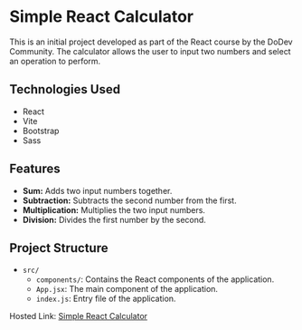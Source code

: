 # Simple React Calculator

This is an initial project developed as part of the React course by the DoDev Community. The calculator allows the user to input two numbers and select an operation to perform.

## Technologies Used

- React
- Vite
- Bootstrap
- Sass

## Features

- **Sum:** Adds two input numbers together.
- **Subtraction:** Subtracts the second number from the first.
- **Multiplication:** Multiplies the two input numbers.
- **Division:** Divides the first number by the second.

## Project Structure

- `src/`
  - `components/`: Contains the React components of the application.
  - `App.jsx`: The main component of the application.
  - `index.js`: Entry file of the application.

Hosted Link: [Simple React Calculator]([https://example.com](https://flavioxe.github.io/calculator/)https://flavioxe.github.io/calculator/)

